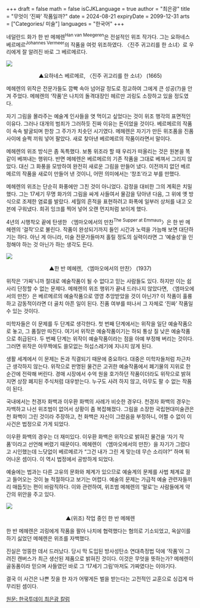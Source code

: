 +++
draft = false
math = false
isCJKLanguage = true
author = "최은광"
title = "무엇이 ‘진짜’ 작품일까?"
date = 2024-08-21
expiryDate = 2099-12-31
arts = ["Categories/ 미술"]
languages = "한국어"
+++

네덜란드 화가 한 반 메헤렌<sup>Han van Meegeren</sup>은 전설적인 위조 작가다. 그는 요하네스 베르메르<sup>Johannes Vermeer</sup>의 작품을 여럿 위조하였다. 〈진주 귀고리를 한 소녀〉로 우리에게 잘 알려진 바로 그 베르메르다.

![](https://cms.hantoday.net/news/photo/202408/43986_52793_1639.jpg)
<center>▲요하네스 베르메르, 〈진주 귀고리를 한 소녀〉 (1665)</center>

메헤렌의 위작은 전문가들도 깜빡 속아 넘어갈 정도로 정교하여 그에게 큰 성공(?)을 안겨 주었다. 메헤렌의 ‘작품’은 나치의 돌격대장인 헤르만 괴링도 소장하고 있을 정도였다.

자기 그림을 몰라주는 예술계 인사들을 엿 먹이고 싶었다는 것이 위조 행각의 표면적인 이유다. 그러나 대개의 범죄가 그러하듯 진짜 이유는 돈이었을 것이다. 베르메르의 작품이 속속 발굴되며 한창 그 주가가 치솟던 시기였다. 메헤렌은 자기가 만든 위조품을 진품 사이에 슬쩍 끼워 넣어 팔았다. 새로 찾아낸 베르메르의 작품이라면서 말이다.

메헤렌의 위조 방식은 좀 독특했다. 보통 위조라 할 때 우리가 떠올리는 것은 원본을 똑같이 베껴내는 행위다. 반면 메헤렌은 베르메르의 기존 작품을 그대로 베껴서 그리지 않았다. 대신 그 화풍을 모방하여 완전히 새로운 그림을 만들어 냈다. 이전까지 없던 베르메르의 작품을 새로이 만들어 낸 것이니, 어떤 의미에서는 ‘창조’라고 부를 만했다.

메헤렌의 위조는 단순히 화풍에만 그친 것이 아니었다. 감정을 대비한 그의 계획은 치밀했다. 그는 17세기 무명 화가의 그림을 싸게 사들여서 물감을 닦아낸 다음, 그 위에 옛 방식으로 조제한 염료를 발랐다. 세월의 흔적을 표현하려고 화폭에 일부러 상처를 내고 오븐에 구워냈다. 희귀 잉크를 찍어 넣어 오랜 먼지처럼 보이게 했다.

4년의 시행착오 끝에 탄생한 〈엠마오에서의 만찬<sup>The Supper at Emmaus</sup>〉은 한 반 메헤렌의 ‘걸작’으로 불린다. 작품이 완성되기까지 들인 시간과 노력을 가늠해 보면 대단하기는 하다. 아닌 게 아니라, 미술 전문가들마저 홀릴 정도의 실력이라면 그 ‘예술성’을 인정해야 하는 것 아닌가 하는 생각도 든다.

![](https://cms.hantoday.net/news/photo/202408/43986_52792_145.jpg)
<center>▲한 반 메헤렌, 〈엠마오에서의 만찬〉 (1937)</center>

위작은 ‘가짜’니까 절대로 예술작품이 될 수 없다고 믿는 사람들도 있다. 하지만 이는 쉽사리 단정할 수 없는 문제다. 메헤렌의 위조 행위가 끝내 드러나지 않았다면, 〈엠마오에서의 만찬〉은 베르메르의 예술작품으로 영영 추앙받았을 것이 아닌가? 이 작품이 훌륭하고 감동적이라면 더 골치 아픈 일이 된다. 진품 여부를 떠나서 그 자체로 ‘진짜’ 작품일 수 있는 것이다.

미학자들은 이 문제를 두 단계로 생각한다. 첫 번째 단계에서는 위작을 일단 예술작품으로 놓고, 그 품질만 따진다. 여기서 위작은 예술작품이기는 하되 통상 질 낮은 예술작품으로 취급된다. 두 번째 단계는 위작이 예술작품이라는 점을 아예 부정해 버리는 것이다. 그러면 위작은 아무짝에도 쓸모없는 허섭스레기에 지나지 않게 된다.

생활 세계에서 이 문제는 돈과 직결되기 때문에 중요하다. 대중은 미학자들처럼 차근차근 생각하지 않는다. 위작으로 판명된 물건은 고귀한 예술작품에서 폐기물의 지위로 한순간에 전락해 버린다. 경매 시장에서 수억 원을 호가하던 작품이더라도 위작으로 밝혀지면 상장 폐지된 주식처럼 대우받는다. 누구도 사려 하지 않고, 아무도 팔 수 없는 작품이 된다.

국내에서는 천경자 화백과 이우환 화백의 사례가 비슷한 경우다. 천경자 화백의 경우는 자백하고 나선 위조범이 없어서 상황이 좀 복잡해졌다. 그림을 소장한 국립현대미술관은 천 화백이 그린 것이라 주장하고, 천 화백은 자신이 그렸음을 부정하니, 어쩔 수 없이 이 사건은 법정으로 가게 되었다.

이우환 화백의 경우는 더 재미있다. 이우환 화백은 위작으로 밝혀진 물건을 ‘자기 작품’이라고 선언해 버렸기 때문이다. 메헤렌이 〈엠마오에서의 만찬〉을 자기가 그렸다고 시인했는데 느닷없이 베르메르가 “그건 내가 그린 게 맞는데 무슨 소리야?” 하며 튀어나온 셈이다. 이 역시 법정에서 공방하게 되었다.

예술에는 법과는 다른 고유의 문화와 체계가 있으므로 예술계의 문제를 사법 체계로 끌고 들어오는 것이 늘 적절하다고 보기는 어렵다. 예술의 문제는 가급적 예술 관련자들끼리 매듭짓는 편이 바람직하다. 이와 관련하여, 위조범 메헤렌의 ‘말로’는 사람들에게 약간의 위안을 주고 있다.

![](https://cms.hantoday.net/news/photo/202408/43986_52794_1856.jpg)
<center>▲(위조) 작업 중인 한 반 메헤렌</center>

한 반 메헤렌은 괴링에게 작품을 팔아 나치에 협력했다는 혐의로 기소되었고, 옥살이를 하기 싫었던 메헤렌은 위조를 자백했다.

진실은 엉뚱한 데서 드러났다. 당시 막 도입된 방사성탄소 연대측정법 덕에 ‘작품’이 그려진 캔버스가 최근 생산된 제품으로 밝혀진 것이다. 이것은 무엇을 뜻하는가? 메헤렌이 골동품이라 믿으며 사들였던 바로 그 ‘17세기 그림’마저도 가짜였다는 이야기다.

결국 이 사건은 나쁜 짓을 한 자가 어떻게든 벌을 받는다는 고전적인 교훈으로 싱겁게 마무리된 셈이다.

<a href="https://www.hantoday.net/news/articleView.html?idxno=43986" target="_blank" rel="noopener noreferrer">원문: 한국투데이 최은광 칼럼</a>